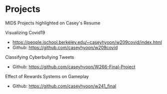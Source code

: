 # Projects
MIDS Projects highlighted on Casey's Resume

Visualizing Covid19
- https://people.ischool.berkeley.edu/~caseyhyoon/w209covid/index.html
- Github: https://github.com/caseyhyoon/w209covid

Classifying Cyberbullying Tweets
- Github: https://github.com/caseyhyoon/W266-Final-Project

Effect of Rewards Systems on Gameplay
- Github: https://github.com/caseyhyoon/w241_final
